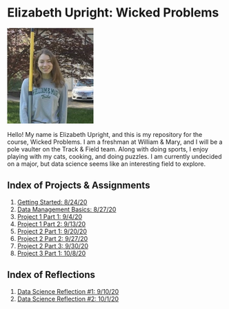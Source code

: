 # Elizabeth Upright: Wicked Problems 

<img src="wmpicture.jpg" width="200" height="222" />

Hello! My name is Elizabeth Upright, and this is my repository for the course, Wicked Problems. I am a freshman at William & Mary, and I will be a pole vaulter on the Track & Field team. Along with doing sports, I enjoy playing with my cats, cooking, and doing puzzles. I am currently undecided on a major, but data science seems like an interesting field to explore. 


## Index of Projects & Assignments

1. [Getting Started: 8/24/20](getting_started.md)
2. [Data Management Basics: 8/27/20](data_management_basics.md)
3. [Project 1 Part 1: 9/4/20](project1part1.md)
4. [Project 1 Part 2: 9/13/20](project1part2.md)
5. [Project 2 Part 1: 9/20/20](project2.md)
6. [Project 2 Part 2: 9/27/20](project2part2.md)
7. [Project 2 Part 3: 9/30/20](project2part3.md)
8. [Project 3 Part 1: 10/8/20](project3part1.md)

## Index of Reflections

1. [Data Science Reflection #1: 9/10/20](reflection1.md)
2. [Data Science Reflection #2: 10/1/20](reflection2.md)
